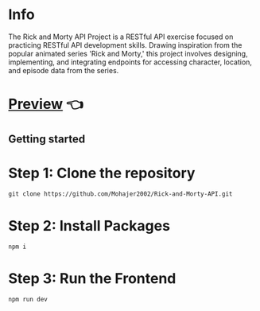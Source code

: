 # Info

The Rick and Morty API Project is a RESTful API exercise focused on practicing RESTful API development skills. Drawing inspiration from the popular animated series 'Rick and Morty,' this project involves designing, implementing, and integrating endpoints for accessing character, location, and episode data from the series.

# [Preview](https://github.com/Mohajer2002/Rick-and-Morty-API/wiki) 👈

## Getting started
# Step 1: Clone the repository
```
git clone https://github.com/Mohajer2002/Rick-and-Morty-API.git
```

# Step 2: Install Packages
```
npm i
```

# Step 3: Run the Frontend
```
npm run dev
```

